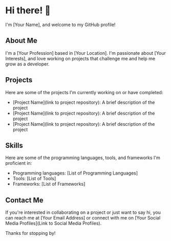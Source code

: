 # Hi there! 👋

I'm [Your Name], and welcome to my GitHub profile! 

## About Me

I'm a [Your Profession] based in [Your Location]. I'm passionate about [Your Interests], and love working on projects that challenge me and help me grow as a developer. 

## Projects

Here are some of the projects I'm currently working on or have completed:

- [Project Name](link to project repository): A brief description of the project
- [Project Name](link to project repository): A brief description of the project
- [Project Name](link to project repository): A brief description of the project

## Skills

Here are some of the programming languages, tools, and frameworks I'm proficient in:

- Programming languages: [List of Programming Languages]
- Tools: [List of Tools]
- Frameworks: [List of Frameworks]

## Contact Me

If you're interested in collaborating on a project or just want to say hi, you can reach me at [Your Email Address] or connect with me on [Your Social Media Profiles](Link to Social Media Profiles).

Thanks for stopping by!
